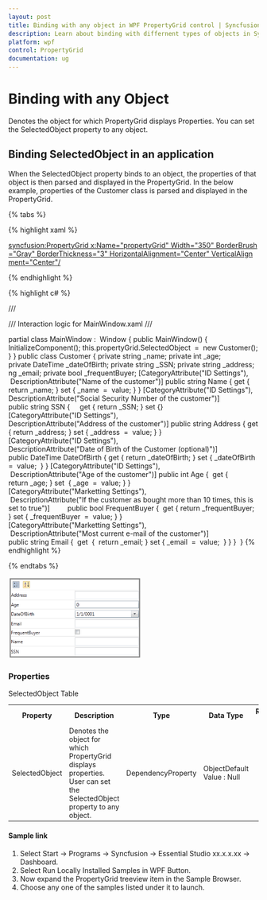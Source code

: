 ```yaml
---
layout: post
title: Binding with any object in WPF PropertyGrid control | Syncfusion
description: Learn about binding with differnent types of objects in Syncfusion WPF property grid control and more details.
platform: wpf
control: PropertyGrid 
documentation: ug
---
```


# Binding with any Object

Denotes the object for which PropertyGrid displays Properties. You can set the SelectedObject property to any object.

## Binding SelectedObject in an application

When the SelectedObject property binds to an object, the properties of that object is then parsed and displayed in the PropertyGrid. In the below example, properties of the Customer class is parsed and displayed in the PropertyGrid.

{% tabs %}

{% highlight xaml %}

<syncfusion:PropertyGrid x:Name="propertyGrid" Width="350" BorderBrush="Gray" BorderThickness="3" HorizontalAlignment="Center" VerticalAlignment="Center"/>

{% endhighlight  %}

{% highlight c# %}

/// <summary>
/// Interaction logic for MainWindow.xaml
/// </summary>

partial class MainWindow :  Window 
{
	public MainWindow() 
	{
		InitializeComponent();
		this.propertyGrid.SelectedObject  =  new Customer();
	}
}
public class Customer 
{
	private string _name;
	private int _age;
	private DateTime _dateOfBirth;
	private string _SSN;
	private string _address;
	ng _email;
	private bool _frequentBuyer;
	[CategoryAttribute("ID Settings"),  DescriptionAttribute("Name of the customer")]
	public string Name 
	{
		get 
		{
			return _name;
		}
		set 
		{
			_name  =  value;
		}
	}
	[CategoryAttribute("ID Settings"), DescriptionAttribute("Social Security Number of the customer")]
	public string SSN 
	{     get 
		{
			return _SSN;
		}
		set {}
		[CategoryAttribute("ID Settings"), DescriptionAttribute("Address of the customer")]
		public string Address 
		{
			get 
			{
				return _address;
			}
			set 
			{
				_address  =  value;
			}
		}
		[CategoryAttribute("ID Settings"), DescriptionAttribute("Date of Birth of the Customer (optional)")]
		public DateTime DateOfBirth 
		{
			get 
			{
				return _dateOfBirth;
			}
			set 
			{
				_dateOfBirth  =  value; 
			}
		}
		[CategoryAttribute("ID Settings"),  DescriptionAttribute("Age of the customer")]
		public int Age 
		{ 
			get 
			{
				return _age;
			}
			set  
			{
				_age  =  value;
			}
		}
		[CategoryAttribute("Marketting Settings"),  DescriptionAttribute("If the customer as bought more than 10 times, this is set to true")]        
		public bool FrequentBuyer 
		{ 
			get 
			{
				return _frequentBuyer;
			}
			set 
			{
				_frequentBuyer  =  value;
			}
		}
		[CategoryAttribute("Marketting Settings"),  DescriptionAttribute("Most current e-mail of the customer")]
		public string Email 
		{ 	get 
			{ 
				return _email;
			}
			set { _email  =  value; 
			}
		}
	} 
}
{% endhighlight  %}

{% endtabs %}

![Binding with any objects using wpf property grid](Binding-with-any-object_images/Binding-with-any-object_img1.png)

### Properties

SelectedObject Table

<table>
<tr>
<th>
Property </th><th>
Description </th><th>
Type </th><th>
Data Type </th><th>
Reference links </th></tr>
<tr>
<td>
SelectedObject</td><td>
Denotes the object for which PropertyGrid displays properties. User can set the SelectedObject property to any object.</td><td>
DependencyProperty</td><td>
ObjectDefault Value : Null</td><td>
</td></tr>
</table>

#### Sample link

1. Select Start -> Programs -> Syncfusion -> Essential Studio xx.x.x.xx -> Dashboard.
2. Select   Run Locally Installed Samples in WPF Button.
3. Now expand the PropertyGrid treeview item in the Sample Browser.
4. Choose any one of the samples listed under it to launch. 